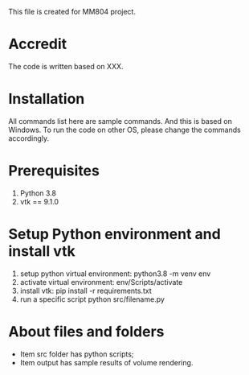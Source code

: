 This file is created for MM804 project.

# Accredit
The code is written based on XXX.

# Installation
All commands list here are sample commands. And this is based on Windows. To run the code on other OS, please change the commands accordingly.

# Prerequisites
1. Python 3.8
2. vtk == 9.1.0
# Setup Python environment and install vtk
1.	setup python virtual environment: python3.8 -m venv env
1.	activate virtual environment: env/Scripts/activate
1.	install vtk: pip install -r requirements.txt
1.	run a specific script python src/filename.py
# About files and folders
* Item	src folder has python scripts;
* Item	output has sample results of volume rendering.
